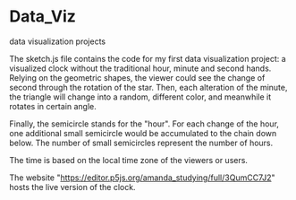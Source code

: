 # Data_Viz
data visualization projects

The sketch.js file contains the code for my first data visualization project: a visualized clock without the traditional hour, minute and second hands. Relying on the geometric shapes, the viewer could see the change of second through the rotation of the star. Then, each alteration of the minute, the triangle will change into a random, different color, and meanwhile it rotates in certain angle. 

Finally, the semicircle stands for the "hour". For each change of the hour, one additional small semicircle would be accumulated to the chain down below. The number of small semicircles represent the number of hours. 

The time is based on the local time zone of the viewers or users. 

The website 
  "https://editor.p5js.org/amanda_studying/full/3QumCC7J2"
hosts the live version of the clock. 
